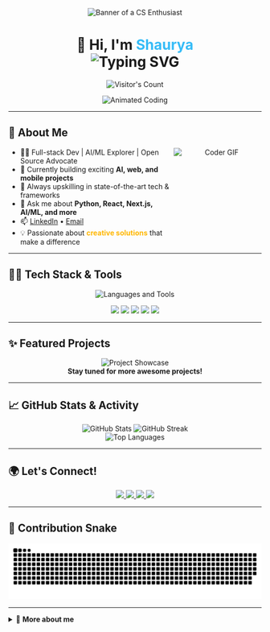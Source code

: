 <!-- Profile README for shaurya1606 -->

<p align="center">
  <img src="https://github.com/shauryasrivastava-1612/shauryasrivastava-1612/blob/main/cartoon-man-wearing-glasses_23-2151136784.webp" alt="Banner of a CS Enthusiast" width="320"/>
</p>

<h1 align="center">
  👋 Hi, I'm <span style="color:#36BCF7;">Shaurya</span><br/>
  <img src="https://readme-typing-svg.demolab.com?font=Poppins&size=28&pause=1000&color=36BCF7&center=true&vCenter=true&width=500&lines=Welcome+to+my+GitHub+Profile!;Full-stack+Developer;AI+%26+ML+Enthusiast;Open+Source+Contributor" alt="Typing SVG" />
</h1>

<p align="center">
  <img src="https://profile-counter.glitch.me/shauryasrivastava-1612/count.svg" alt="Visitor's Count" />
</p>

<!-- Animated Coding GIF: Replace the link below with your uploaded GIF path -->
<p align="center">
  <img src="https://media4.giphy.com/media/v1.Y2lkPTc5MGI3NjExa3dseDFtZWdxZ2phMTJqaG5lanN1dW5odjhkeHVsaXJveWtuYXFxaCZlcD12MV9pbnRlcm5hbF9naWZfYnlfaWQmY3Q9Zw/1vlBgKjXEz1jTtsuiH/giphy.gif" alt="Animated Coding" width="250"/>
</p>

---

## 🚀 About Me

<div align="center">
  <img align="right" src="https://media.giphy.com/media/qgQUggAC3Pfv687qPC/giphy.gif" width="175" height="175" alt="Coder GIF" />
</div>

- 🧑‍💻 Full-stack Dev | AI/ML Explorer | Open Source Advocate
- 🔭 Currently building exciting **AI, web, and mobile projects**
- 🌱 Always upskilling in state-of-the-art tech & frameworks
- 💬 Ask me about **Python, React, Next.js, AI/ML, and more**
- 📫 [LinkedIn](https://www.linkedin.com/in/shaurya1606/) • [Email](mailto:shaurya1606@gmail.com)
- 💡 Passionate about <b style="color:#ffb703;">creative solutions</b> that make a difference

---

## 🧑‍💻 Tech Stack & Tools

<p align="center" style="margin-bottom:10px;">
  <img src="https://skillicons.dev/icons?i=python,js,ts,react,nextjs,nodejs,html,css,tailwind,java,git,github,vscode,figma" alt="Languages and Tools" />
</p>

<p align="center">
  <img src="https://img.shields.io/badge/-AI%2FML-7A1FA2?style=for-the-badge&logo=python&logoColor=white"/>
  <img src="https://img.shields.io/badge/-Web%20Apps-61DAFB?style=for-the-badge&logo=react&logoColor=white"/>
  <img src="https://img.shields.io/badge/-Mobile%20Apps-00C7B7?style=for-the-badge&logo=android&logoColor=white"/>
  <img src="https://img.shields.io/badge/-Cloud-4285F4?style=for-the-badge&logo=googlecloud"/>
  <img src="https://img.shields.io/badge/-Open%20Source-24292F?style=for-the-badge&logo=github"/>
</p>

---

## ✨ Featured Projects

<p align="center">
  <!-- You can add your own project GIF here in the assets folder -->
  <img src="https://github.com/shaurya1606/shaurya1606/assets/984049870/project-showcase.gif" alt="Project Showcase" width="400"/>
  <br/>
  <b>Stay tuned for more awesome projects!</b>
</p>

---

## 📈 GitHub Stats & Activity

<div align="center">
  <img src="https://github-readme-stats.vercel.app/api?username=shaurya1606&show_icons=true&theme=radical" alt="GitHub Stats" height="170"/>
  <img src="https://github-readme-streak-stats.herokuapp.com/?user=shaurya1606&theme=radical" alt="GitHub Streak" height="170"/>
  <br/>
  <img src="https://github-readme-stats.vercel.app/api/top-langs/?username=shaurya1606&layout=compact&theme=radical" alt="Top Languages" height="120"/>
</div>

---

## 🌍 Let's Connect!

<p align="center">
  <a href="https://www.linkedin.com/in/shaurya1606/" target="_blank">
    <img src="https://img.shields.io/badge/LinkedIn-blue?style=for-the-badge&logo=linkedin" />
  </a>
  <a href="mailto:shaurya1606@gmail.com" target="_blank">
    <img src="https://img.shields.io/badge/Gmail-red?style=for-the-badge&logo=gmail&logoColor=white" />
  </a>
  <a href="https://twitter.com/shaurya_1606" target="_blank">
    <img src="https://img.shields.io/badge/Twitter-1DA1F2?style=for-the-badge&logo=twitter&logoColor=white" />
  </a>
  <a href="https://shaurya1606.dev" target="_blank">
    <img src="https://img.shields.io/badge/Portfolio-36BCF7?style=for-the-badge&logo=vercel&logoColor=white" />
  </a>
</p>

---

## 🐍 Contribution Snake

<p align="center">
  <!-- Use the raw.githubusercontent.com link for SVG display -->
    <img src="https://github.com/shaurya1606/shaurya1606/blob/output/github-snake-dark.svg" alt="git hub snake contribution" />
</p>

---

<details>
  <summary>📌 <b>More about me</b></summary>
  <ul>
    <li>⚡ <b>Fun Fact:</b> I blend technology and creativity to solve real-world problems!</li>
    <li>🧠 Always up for a challenge and open to collaboration!</li>
    <li>🎨 In my free time, I enjoy digital art, music, and chess.</li>
    <li>🔗 I love connecting with fellow devs and creators—let's build something awesome!</li>
  </ul>
</details>

<!--
✨ Customization ideas:
- Add animated illustrations from LottieFiles (use a GIF fallback if Lottie doesn't render).
- Consider using GitHub Readme Widgets for latest blog posts, quotes, or achievements.
- Add shields for certifications or communities.
-->
